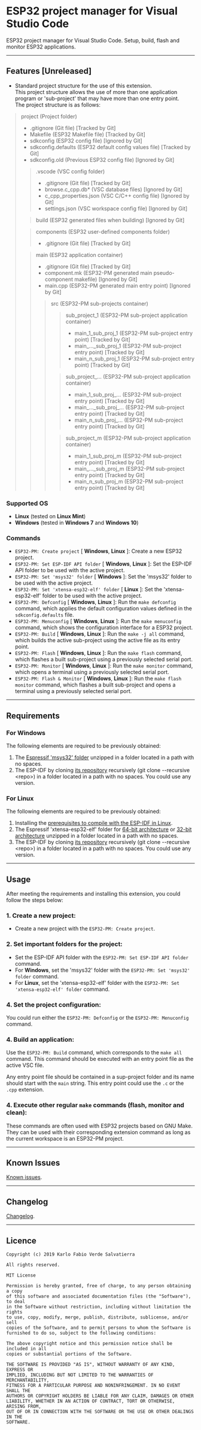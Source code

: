 <!-- ** DOCUMENTATION STEPS ** -->
<!-- STEP1: Update README.md -->
<!-- STEP2: Update CHANGELOG.md -->

<!-- ** PUBLISHING STEPS ** -->
<!-- STEP1: Update version in the Features section of the README.md file -->
<!-- STEP2: Change the [Unreleased] section by the version section of the CHANGELOG.md file and update its repository link -->
<!-- STEP3: Add a version comparison link to the CHANGELOG.md file -->
<!-- STEP4: Update version in the "version" field of the package.json file -->

<!-- TODO: Add a 'make clean' related command. -->

# ESP32 project manager for Visual Studio Code

ESP32 project manager for Visual Studio Code. Setup, build, flash and monitor ESP32 applications.

----------

## Features [Unreleased]

- Standard project structure for the use of this extension.\
This project structure allows the use of more than one application program or 'sub-project' that may have more than one entry point.\
The project structure is as follows:

>project (Project folder)
>- .gitignore (Git file) [Tracked by Git]
>- Makefile (ESP32 Makefile file) [Tracked by Git]
>- sdkconfig (ESP32 config file) [Ignored by Git]
>- sdkconfig.defaults (ESP32 default config values file) [Tracked by Git]
>- sdkconfig.old (Previous ESP32 config file) [Ignored by Git]
>>.vscode (VSC config folder)
>>- .gitignore (Git file) [Tracked by Git]
>>- browse.c_cpp.db* (VSC database files) [Ignored by Git]
>>- c_cpp_properties.json (VSC C/C++ config file) [Ignored by Git]
>>- settings.json (VSC workspace config file) [Ignored by Git]
>
>>build (ESP32 generated files when building) [Ignored by Git]
>
>>components (ESP32 user-defined components folder)
>>- .gitignore (Git file) [Tracked by Git]
>
>>main (ESP32 application container)
>>- .gitignore (Git file) [Tracked by Git]
>>- component.mk (ESP32-PM generated main pseudo-component makefile) [Ignored by Git]
>>- main.cpp (ESP32-PM generated  main entry point) [Ignored by Git]
>>>src (ESP32-PM sub-projects container)
>>>>sub_project_1 (ESP32-PM sub-project application container)
>>>>- main_1_sub_proj_1 (ESP32-PM sub-project entry point) [Tracked by Git]
>>>>- main_..._sub_proj_1 (ESP32-PM sub-project entry point) [Tracked by Git]
>>>>- main_n_sub_proj_1 (ESP32-PM sub-project entry point) [Tracked by Git]
>>>
>>>>sub_project_... (ESP32-PM sub-project application container)
>>>>- main_1_sub_proj_... (ESP32-PM sub-project entry point) [Tracked by Git]
>>>>- main_...\_sub_proj\_... (ESP32-PM sub-project entry point) [Tracked by Git]
>>>>- main_n_sub_proj_... (ESP32-PM sub-project entry point) [Tracked by Git]
>>>
>>>>sub_project_m (ESP32-PM sub-project application container)
>>>>- main_1_sub_proj_m (ESP32-PM sub-project entry point) [Tracked by Git]
>>>>- main_..._sub_proj_m (ESP32-PM sub-project entry point) [Tracked by Git]
>>>>- main_n_sub_proj_m (ESP32-PM sub-project entry point) [Tracked by Git]

### Supported OS

- **Linux** (tested on **Linux Mint**)
- **Windows** (tested in **Windows 7** and **Windows 10**)

### Commands

- `ESP32-PM: Create project` [ **Windows**, **Linux** ]: Create a new ESP32 project.
- `ESP32-PM: Set ESP-IDF API folder` [ **Windows**, **Linux** ]: Set the ESP-IDF API folder to be used with the active project.
- `ESP32-PM: Set 'msys32' folder` [ **Windows** ]: Set the 'msys32' folder to be used with the active project.
- `ESP32-PM: Set 'xtensa-esp32-elf' folder` [ **Linux** ]: Set the 'xtensa-esp32-elf' folder to be used with the active project.
- `ESP32-PM: Defconfig` [ **Windows**, **Linux** ]: Run the `make defconfig` command, which applies the default configuration values defined in the `sdkconfig.defaults` file.
- `ESP32-PM: Menuconfig` [ **Windows**, **Linux** ]: Run the `make menuconfig` command, which shows the configuration interface for a ESP32 project.
- `ESP32-PM: Build` [ **Windows**, **Linux** ]: Run the `make -j all` command, which builds the active sub-project using the active file as its entry point.
- `ESP32-PM: Flash` [ **Windows**, **Linux** ]: Run the `make flash` command, which flashes a built sub-project using a previously selected serial port.
- `ESP32-PM: Monitor` [ **Windows**, **Linux** ]: Run the `make monitor` command, which opens a terminal using a previously selected serial port.
- `ESP32-PM: Flash & Monitor` [ **Windows**, **Linux** ]: Run the `make flash monitor` command, which flashes a built sub-project and opens a terminal using a previously selected serial port.
<!-- - `ESP32-PM: Clean` [**Windows**]: Run the `make clean` command, which removes built files. -->
<!-- - `ESP32-PM: Remove auto-generated files` [**Windows**]: Remove files auto-generated by this extension. -->

----------

## Requirements

### For Windows

The following elements are required to be previously obtained:

1. The [Espressif 'msys32' folder](https://dl.espressif.com/dl/esp32_win32_msys2_environment_and_toolchain-20190611.zip) unzipped in a folder located in a path with no spaces.
2. The ESP-IDF by cloning [its repository](https://github.com/espressif/esp-idf) recursively (git clone --recursive \<repo\>) in a folder located in a path with no spaces. You could use any version.

### For Linux

The following elements are required to be previously obtained:

1. Installing the [prerequisites to compile with the ESP-IDF in Linux](https://docs.espressif.com/projects/esp-idf/en/latest/get-started-legacy/linux-setup.html#install-prerequisites).
3. The Espressif 'xtensa-esp32-elf' folder for [64-bit architecture](https://dl.espressif.com/dl/xtensa-esp32-elf-gcc8_2_0-esp32-2019r1-linux-amd64.tar.gz) or [32-bit architecture](https://dl.espressif.com/dl/xtensa-esp32-elf-gcc8_2_0-esp32-2019r1-linux-i686.tar.gz) unzipped in a folder located in a path with no spaces.
3. The ESP-IDF by cloning [its repository](https://github.com/espressif/esp-idf) recursively (git clone --recursive \<repo\>) in a folder located in a path with no spaces. You could use any version.

----------

## Usage

After meeting the requirements and installing this extension, you could follow the steps below:

### 1. Create a new project:

- Create a new project with the `ESP32-PM: Create project`.

### 2. Set important folders for the project:

- Set the ESP-IDF API folder with the `ESP32-PM: Set ESP-IDF API folder` command.
- For **Windows**, set the 'msys32' folder with the `ESP32-PM: Set 'msys32' folder` command.
- For **Linux**, set the 'xtensa-esp32-elf' folder with the `ESP32-PM: Set 'xtensa-esp32-elf' folder` command.

### 4. Set the project configuration:

You could run either the `ESP32-PM: Defconfig` or the `ESP32-PM: Menuconfig` command.

### 4. Build an application:

Use the `ESP32-PM: Build` command, which corresponds to the `make all` command. This command should be executed with an entry point file as the active VSC file.

Any entry point file should be contained in a sup-project folder and its name should start with the `main` string. This entry point could use the `.c` or the `.cpp` extension.

### 4. Execute other regular `make` commands (flash, monitor and clean):

These commands are often used with ESP32 projects based on GNU Make. They can be used with their corresponding extension command as long as the current workspace is an ESP32-PM project.

----------

## Known Issues

[Known issues](https://github.com/mrverdant13/esp32-pm-vsc-extension/issues).

----------

## Changelog

[Changelog](https://github.com/mrverdant13/esp32-pm-vsc-extension/blob/develop/CHANGELOG.md).

----------

## Licence

    Copyright (c) 2019 Karlo Fabio Verde Salvatierra

    All rights reserved.

    MIT License

    Permission is hereby granted, free of charge, to any person obtaining a copy
    of this software and associated documentation files (the "Software"), to deal
    in the Software without restriction, including without limitation the rights
    to use, copy, modify, merge, publish, distribute, sublicense, and/or sell
    copies of the Software, and to permit persons to whom the Software is
    furnished to do so, subject to the following conditions:

    The above copyright notice and this permission notice shall be included in all
    copies or substantial portions of the Software.

    THE SOFTWARE IS PROVIDED "AS IS", WITHOUT WARRANTY OF ANY KIND, EXPRESS OR
    IMPLIED, INCLUDING BUT NOT LIMITED TO THE WARRANTIES OF MERCHANTABILITY,
    FITNESS FOR A PARTICULAR PURPOSE AND NONINFRINGEMENT. IN NO EVENT SHALL THE
    AUTHORS OR COPYRIGHT HOLDERS BE LIABLE FOR ANY CLAIM, DAMAGES OR OTHER
    LIABILITY, WHETHER IN AN ACTION OF CONTRACT, TORT OR OTHERWISE, ARISING FROM,
    OUT OF OR IN CONNECTION WITH THE SOFTWARE OR THE USE OR OTHER DEALINGS IN THE
    SOFTWARE.